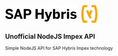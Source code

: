 <img src="assets/images/logo.svg" width="300">

## Unofficial NodeJS Impex API
Simple NodeJS API for SAP Hybris Impex technology

